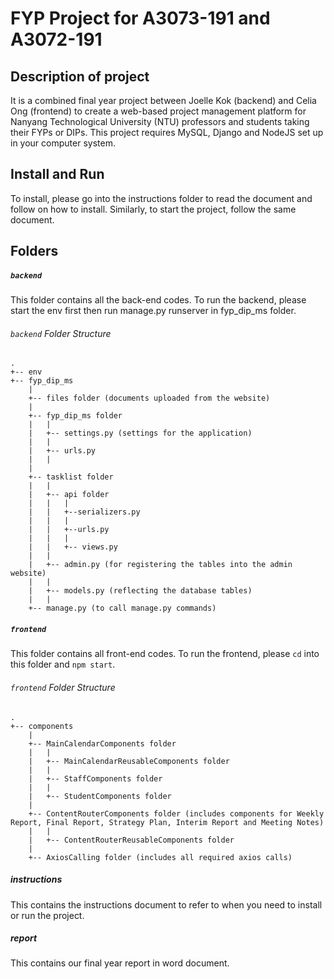 # FYP Project for A3073-191 and A3072-191

## Description of project
It is a combined final year project between Joelle Kok (backend) and Celia Ong (frontend) to create a web-based project management platform for Nanyang Technological University (NTU) professors and students taking their FYPs or DIPs. This project requires MySQL, Django and NodeJS set up in your computer system.

## Install and Run
To install, please go into the instructions folder to read the document and follow on how to install. Similarly, to start the project, follow the same document.

## Folders
##### `backend`
This folder contains all the back-end codes. To run the backend, please start the env first then run manage.py runserver in fyp_dip_ms folder.
###### `backend` Folder Structure
```
.
+-- env
+-- fyp_dip_ms
    |
    +-- files folder (documents uploaded from the website)
    |
    +-- fyp_dip_ms folder
    |   |
    |   +-- settings.py (settings for the application)
    |   |
    |   +-- urls.py
    |   |
    |
    +-- tasklist folder
    |   |
    |   +-- api folder
    |   |   |
    |   |   +--serializers.py 
    |   |   |
    |   |   +--urls.py
    |   |   |
    |   |   +-- views.py
    |   |
    |   +-- admin.py (for registering the tables into the admin website)
    |   |   
    |   +-- models.py (reflecting the database tables)
    |   |
    +-- manage.py (to call manage.py commands)
```

##### `frontend`
This folder contains all front-end codes. To run the frontend, please `cd` into this folder and `npm start`. 

###### `frontend` Folder Structure
```
.
+-- components
    |
    +-- MainCalendarComponents folder
    |   |
    |   +-- MainCalendarReusableComponents folder
    |   |
    |   +-- StaffComponents folder
    |   |
    |   +-- StudentComponents folder
    |
    +-- ContentRouterComponents folder (includes components for Weekly Report, Final Report, Strategy Plan, Interim Report and Meeting Notes)
    |   |
    |   +-- ContentRouterReusableComponents folder
    |
    +-- AxiosCalling folder (includes all required axios calls)
```

##### instructions
This contains the instructions document to refer to when you need to install or run the project.

##### report
This contains our final year report in word document.
